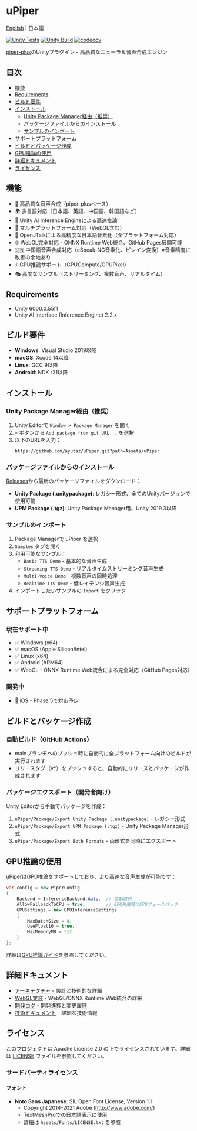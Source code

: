 # uPiper

[English](README.en.md) | 日本語

[![Unity Tests](https://github.com/ayutaz/uPiper/actions/workflows/unity-tests.yml/badge.svg)](https://github.com/ayutaz/uPiper/actions/workflows/unity-tests.yml)
[![Unity Build](https://github.com/ayutaz/uPiper/actions/workflows/unity-build.yml/badge.svg)](https://github.com/ayutaz/uPiper/actions/workflows/unity-build.yml)
[![codecov](https://codecov.io/github/ayutaz/uPiper/graph/badge.svg?token=348eb741-4320-4368-89fa-3eee5188bd3f)](https://codecov.io/github/ayutaz/uPiper)

[piper-plus](https://github.com/ayutaz/piper-plus)のUnityプラグイン - 高品質なニューラル音声合成エンジン

## 目次

- [機能](#機能)
- [Requirements](#requirements)
- [ビルド要件](#ビルド要件)
- [インストール](#インストール)
  - [Unity Package Manager経由（推奨）](#unity-package-manager経由推奨)
  - [パッケージファイルからのインストール](#パッケージファイルからのインストール)
  - [サンプルのインポート](#サンプルのインポート)
- [サポートプラットフォーム](#サポートプラットフォーム)
- [ビルドとパッケージ作成](#ビルドとパッケージ作成)
- [GPU推論の使用](#gpu推論の使用)
- [詳細ドキュメント](#詳細ドキュメント)
- [ライセンス](#ライセンス)

## 機能

- 🎤 高品質な音声合成（piper-plusベース）
- 🌍 多言語対応（日本語、英語、中国語、韓国語など）
- 🚀 Unity AI Inference Engineによる高速推論
- 📱 マルチプラットフォーム対応（WebGL含む）
- 🔧 OpenJTalkによる高精度な日本語音素化（全プラットフォーム対応）
- 🌐 WebGL完全対応 - ONNX Runtime Web統合、GitHub Pages展開可能
- 🇨🇳 中国語音声合成対応（eSpeak-NG音素化、ピンイン変換）※音素精度に改善の余地あり
- ⚡ GPU推論サポート（GPUCompute/GPUPixel）
- 🎭 高度なサンプル（ストリーミング、複数音声、リアルタイム）

## Requirements
* Unity 6000.0.55f1
* Unity AI Interface (Inference Engine) 2.2.x

## ビルド要件

- **Windows**: Visual Studio 2019以降
- **macOS**: Xcode 14以降
- **Linux**: GCC 9以降
- **Android**: NDK r21以降

## インストール

### Unity Package Manager経由（推奨）
1. Unity Editorで `Window > Package Manager` を開く
2. `+` ボタンから `Add package from git URL...` を選択
3. 以下のURLを入力：
   ```
   https://github.com/ayutaz/uPiper.git?path=Assets/uPiper
   ```

### パッケージファイルからのインストール
[Releases](https://github.com/ayutaz/uPiper/releases)から最新のパッケージファイルをダウンロード：
- **Unity Package (.unitypackage)**: レガシー形式、全てのUnityバージョンで使用可能
- **UPM Package (.tgz)**: Unity Package Manager用、Unity 2019.3以降

### サンプルのインポート
1. Package Managerで uPiper を選択
2. `Samples` タブを開く
3. 利用可能なサンプル：
   - `Basic TTS Demo` - 基本的な音声生成
   - `Streaming TTS Demo` - リアルタイムストリーミング音声生成
   - `Multi-Voice Demo` - 複数音声の同時処理
   - `Realtime TTS Demo` - 低レイテンシ音声生成
4. インポートしたいサンプルの `Import` をクリック

## サポートプラットフォーム

### 現在サポート中
- ✅ Windows (x64)
- ✅ macOS (Apple Silicon/Intel)
- ✅ Linux (x64)
- ✅ Android (ARM64)
- ✅ WebGL - ONNX Runtime Web統合による完全対応（GitHub Pages対応）

### 開発中
- 🚧 iOS - Phase 5で対応予定

## ビルドとパッケージ作成

### 自動ビルド（GitHub Actions）
- mainブランチへのプッシュ時に自動的に全プラットフォーム向けのビルドが実行されます
- リリースタグ（v*）をプッシュすると、自動的にリリースとパッケージが作成されます

### パッケージエクスポート（開発者向け）
Unity Editorから手動でパッケージを作成：
1. `uPiper/Package/Export Unity Package (.unitypackage)` - レガシー形式
2. `uPiper/Package/Export UPM Package (.tgz)` - Unity Package Manager形式
3. `uPiper/Package/Export Both Formats` - 両形式を同時にエクスポート

## GPU推論の使用

uPiperはGPU推論をサポートしており、より高速な音声生成が可能です：

```csharp
var config = new PiperConfig
{
    Backend = InferenceBackend.Auto,  // 自動選択
    AllowFallbackToCPU = true,        // GPU失敗時にCPUフォールバック
    GPUSettings = new GPUInferenceSettings
    {
        MaxBatchSize = 4,
        UseFloat16 = true,
        MaxMemoryMB = 512
    }
};
```

詳細は[GPU推論ガイド](docs/ja/guides/technical/gpu-inference.md)を参照してください。

## 詳細ドキュメント

- [アーキテクチャ](docs/ja/ARCHITECTURE.md) - 設計と技術的な詳細
- [WebGL実装](docs/ja/guides/webgl/README.md) - WebGL/ONNX Runtime Web統合の詳細
- [開発ログ](docs/DEVELOPMENT_LOG.md) - 開発進捗と変更履歴
- [技術ドキュメント](docs/ja/guides/technical/) - 詳細な技術情報

## ライセンス

このプロジェクトは Apache License 2.0 の下でライセンスされています。詳細は [LICENSE](LICENSE) ファイルを参照してください。

### サードパーティライセンス

#### フォント
- **Noto Sans Japanese**: SIL Open Font License, Version 1.1
  - Copyright 2014-2021 Adobe (http://www.adobe.com/)
  - TextMeshProでの日本語表示に使用
  - 詳細は `Assets/Fonts/LICENSE.txt` を参照
